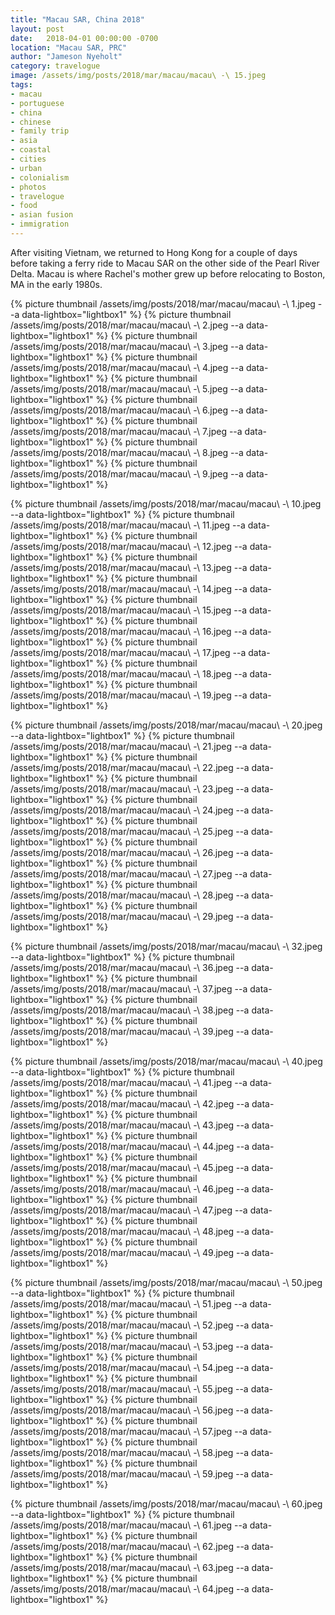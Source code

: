 ```yaml
---
title: "Macau SAR, China 2018"
layout: post
date:   2018-04-01 00:00:00 -0700
location: "Macau SAR, PRC"
author: "Jameson Nyeholt"
category: travelogue
image: /assets/img/posts/2018/mar/macau/macau\ -\ 15.jpeg
tags:
- macau
- portuguese
- china
- chinese
- family trip
- asia
- coastal
- cities
- urban
- colonialism
- photos
- travelogue
- food
- asian fusion
- immigration
---
```


After visiting Vietnam, we returned to Hong Kong for a couple of days before taking a ferry ride to Macau SAR on the other side of the Pearl River Delta.  Macau is where Rachel's mother grew up before relocating to Boston, MA in the early 1980s.

<!--more--> 

{% picture thumbnail /assets/img/posts/2018/mar/macau/macau\ -\ 1.jpeg --a data-lightbox="lightbox1" %}
{% picture thumbnail /assets/img/posts/2018/mar/macau/macau\ -\ 2.jpeg --a data-lightbox="lightbox1" %}
{% picture thumbnail /assets/img/posts/2018/mar/macau/macau\ -\ 3.jpeg --a data-lightbox="lightbox1" %}
{% picture thumbnail /assets/img/posts/2018/mar/macau/macau\ -\ 4.jpeg --a data-lightbox="lightbox1" %}
{% picture thumbnail /assets/img/posts/2018/mar/macau/macau\ -\ 5.jpeg --a data-lightbox="lightbox1" %}
{% picture thumbnail /assets/img/posts/2018/mar/macau/macau\ -\ 6.jpeg --a data-lightbox="lightbox1" %}
{% picture thumbnail /assets/img/posts/2018/mar/macau/macau\ -\ 7.jpeg --a data-lightbox="lightbox1" %}
{% picture thumbnail /assets/img/posts/2018/mar/macau/macau\ -\ 8.jpeg --a data-lightbox="lightbox1" %}
{% picture thumbnail /assets/img/posts/2018/mar/macau/macau\ -\ 9.jpeg --a data-lightbox="lightbox1" %}

{% picture thumbnail /assets/img/posts/2018/mar/macau/macau\ -\ 10.jpeg --a data-lightbox="lightbox1" %}
{% picture thumbnail /assets/img/posts/2018/mar/macau/macau\ -\ 11.jpeg --a data-lightbox="lightbox1" %}
{% picture thumbnail /assets/img/posts/2018/mar/macau/macau\ -\ 12.jpeg --a data-lightbox="lightbox1" %}
{% picture thumbnail /assets/img/posts/2018/mar/macau/macau\ -\ 13.jpeg --a data-lightbox="lightbox1" %}
{% picture thumbnail /assets/img/posts/2018/mar/macau/macau\ -\ 14.jpeg --a data-lightbox="lightbox1" %}
{% picture thumbnail /assets/img/posts/2018/mar/macau/macau\ -\ 15.jpeg --a data-lightbox="lightbox1" %}
{% picture thumbnail /assets/img/posts/2018/mar/macau/macau\ -\ 16.jpeg --a data-lightbox="lightbox1" %}
{% picture thumbnail /assets/img/posts/2018/mar/macau/macau\ -\ 17.jpeg --a data-lightbox="lightbox1" %}
{% picture thumbnail /assets/img/posts/2018/mar/macau/macau\ -\ 18.jpeg --a data-lightbox="lightbox1" %}
{% picture thumbnail /assets/img/posts/2018/mar/macau/macau\ -\ 19.jpeg --a data-lightbox="lightbox1" %}

{% picture thumbnail /assets/img/posts/2018/mar/macau/macau\ -\ 20.jpeg --a data-lightbox="lightbox1" %}
{% picture thumbnail /assets/img/posts/2018/mar/macau/macau\ -\ 21.jpeg --a data-lightbox="lightbox1" %}
{% picture thumbnail /assets/img/posts/2018/mar/macau/macau\ -\ 22.jpeg --a data-lightbox="lightbox1" %}
{% picture thumbnail /assets/img/posts/2018/mar/macau/macau\ -\ 23.jpeg --a data-lightbox="lightbox1" %}
{% picture thumbnail /assets/img/posts/2018/mar/macau/macau\ -\ 24.jpeg --a data-lightbox="lightbox1" %}
{% picture thumbnail /assets/img/posts/2018/mar/macau/macau\ -\ 25.jpeg --a data-lightbox="lightbox1" %}
{% picture thumbnail /assets/img/posts/2018/mar/macau/macau\ -\ 26.jpeg --a data-lightbox="lightbox1" %}
{% picture thumbnail /assets/img/posts/2018/mar/macau/macau\ -\ 27.jpeg --a data-lightbox="lightbox1" %}
{% picture thumbnail /assets/img/posts/2018/mar/macau/macau\ -\ 28.jpeg --a data-lightbox="lightbox1" %}
{% picture thumbnail /assets/img/posts/2018/mar/macau/macau\ -\ 29.jpeg --a data-lightbox="lightbox1" %}

{% picture thumbnail /assets/img/posts/2018/mar/macau/macau\ -\ 32.jpeg --a data-lightbox="lightbox1" %}
{% picture thumbnail /assets/img/posts/2018/mar/macau/macau\ -\ 36.jpeg --a data-lightbox="lightbox1" %}
{% picture thumbnail /assets/img/posts/2018/mar/macau/macau\ -\ 37.jpeg --a data-lightbox="lightbox1" %}
{% picture thumbnail /assets/img/posts/2018/mar/macau/macau\ -\ 38.jpeg --a data-lightbox="lightbox1" %}
{% picture thumbnail /assets/img/posts/2018/mar/macau/macau\ -\ 39.jpeg --a data-lightbox="lightbox1" %}

{% picture thumbnail /assets/img/posts/2018/mar/macau/macau\ -\ 40.jpeg --a data-lightbox="lightbox1" %}
{% picture thumbnail /assets/img/posts/2018/mar/macau/macau\ -\ 41.jpeg --a data-lightbox="lightbox1" %}
{% picture thumbnail /assets/img/posts/2018/mar/macau/macau\ -\ 42.jpeg --a data-lightbox="lightbox1" %}
{% picture thumbnail /assets/img/posts/2018/mar/macau/macau\ -\ 43.jpeg --a data-lightbox="lightbox1" %}
{% picture thumbnail /assets/img/posts/2018/mar/macau/macau\ -\ 44.jpeg --a data-lightbox="lightbox1" %}
{% picture thumbnail /assets/img/posts/2018/mar/macau/macau\ -\ 45.jpeg --a data-lightbox="lightbox1" %}
{% picture thumbnail /assets/img/posts/2018/mar/macau/macau\ -\ 46.jpeg --a data-lightbox="lightbox1" %}
{% picture thumbnail /assets/img/posts/2018/mar/macau/macau\ -\ 47.jpeg --a data-lightbox="lightbox1" %}
{% picture thumbnail /assets/img/posts/2018/mar/macau/macau\ -\ 48.jpeg --a data-lightbox="lightbox1" %}
{% picture thumbnail /assets/img/posts/2018/mar/macau/macau\ -\ 49.jpeg --a data-lightbox="lightbox1" %}

{% picture thumbnail /assets/img/posts/2018/mar/macau/macau\ -\ 50.jpeg --a data-lightbox="lightbox1" %}
{% picture thumbnail /assets/img/posts/2018/mar/macau/macau\ -\ 51.jpeg --a data-lightbox="lightbox1" %}
{% picture thumbnail /assets/img/posts/2018/mar/macau/macau\ -\ 52.jpeg --a data-lightbox="lightbox1" %}
{% picture thumbnail /assets/img/posts/2018/mar/macau/macau\ -\ 53.jpeg --a data-lightbox="lightbox1" %}
{% picture thumbnail /assets/img/posts/2018/mar/macau/macau\ -\ 54.jpeg --a data-lightbox="lightbox1" %}
{% picture thumbnail /assets/img/posts/2018/mar/macau/macau\ -\ 55.jpeg --a data-lightbox="lightbox1" %}
{% picture thumbnail /assets/img/posts/2018/mar/macau/macau\ -\ 56.jpeg --a data-lightbox="lightbox1" %}
{% picture thumbnail /assets/img/posts/2018/mar/macau/macau\ -\ 57.jpeg --a data-lightbox="lightbox1" %}
{% picture thumbnail /assets/img/posts/2018/mar/macau/macau\ -\ 58.jpeg --a data-lightbox="lightbox1" %}
{% picture thumbnail /assets/img/posts/2018/mar/macau/macau\ -\ 59.jpeg --a data-lightbox="lightbox1" %}

{% picture thumbnail /assets/img/posts/2018/mar/macau/macau\ -\ 60.jpeg --a data-lightbox="lightbox1" %}
{% picture thumbnail /assets/img/posts/2018/mar/macau/macau\ -\ 61.jpeg --a data-lightbox="lightbox1" %}
{% picture thumbnail /assets/img/posts/2018/mar/macau/macau\ -\ 62.jpeg --a data-lightbox="lightbox1" %}
{% picture thumbnail /assets/img/posts/2018/mar/macau/macau\ -\ 63.jpeg --a data-lightbox="lightbox1" %}
{% picture thumbnail /assets/img/posts/2018/mar/macau/macau\ -\ 64.jpeg --a data-lightbox="lightbox1" %}